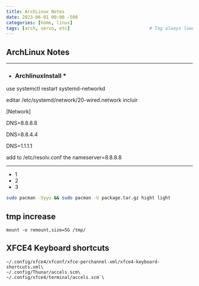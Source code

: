 ```yaml
---
title: ArchLinux Notes
date: 2023-06-01 00:00 -500
categories: [home, linux]
tags: [arch, servo, etc]                              # Tag always lowercase
---
```


## ArchLinux Notes

------------------------------
* ### ArchlinuxInstall *

use systemctl restart systemd-networkd

editar /etc/systemd/network/20-wired.network incluir

[Network]

DNS=8.8.8.8

DNS=8.8.4.4

DNS=1.1.1.1

add to /etc/resolv.conf the nameserver=8.8.8.8

-------
* 1
* 2
* 3

```bash
sudo pacman -Syyu && sudo pacman -U package.tar.gz hight light 
```

## tmp increase
```
mount -o remount,size=5G /tmp/
```

## XFCE4 Keyboard shortcuts
```
~/.config/xfce4/xfconf/xfce-perchannel-xml/xfce4-keyboard-shortcuts.xml\
~/.config/Thunar/accels.scm\
~/.config/xfce4/terminal/accels.scm`\
```
